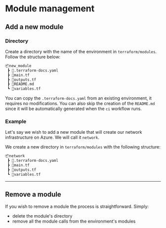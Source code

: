 # Module management

## Add a new module

### Directory

Create a directory with the name of the environment in `terraform/modules`. Follow the structure below:

```bash
📦new_module
 ┣ 📜.terraform-docs.yaml
 ┣ 📜main.tf
 ┣ 📜outputs.tf
 ┣ 📜README.md
 ┗ 📜variables.tf
```

You can copy the `.terraform-docs.yaml` from an existing environment, it requires no modifications. You can also skip the creation of the `README.md` since it will be automatically generated when the `ci` workflow runs.

### Example

Let's say we wish to add a new module that will create our network infrastructure on Azure. We will call it `network`.

We create a new directory in `terraform/modules` with the following structure:

```bash
📦network
 ┣ 📜.terraform-docs.yaml
 ┣ 📜main.tf
 ┣ 📜outputs.tf
 ┗ 📜variables.tf
```

---

## Remove a module

If you wish to remove a module the process is straightforward. Simply:

- delete the module's directory
- remove all the module calls from the environment's modules
